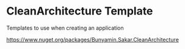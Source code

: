 # CleanArchitecture Template

Templates to use when creating an application

https://www.nuget.org/packages/Bunyamin.Sakar.CleanArchitecture
